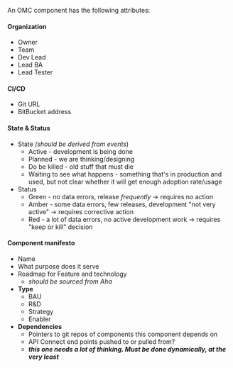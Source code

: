 An OMC component has the following attributes:
#### Organization
- Owner
- Team
- Dev Lead
- Lead BA
- Lead Tester
#### CI/CD
- Git URL
 - BitBucket address
#### State & Status
 - State *(should be derived from events*)
	 - Active - development is being done
	 - Planned - we are thinking/designing 
	 - Do be killed - old stuff that must die
	 - Waiting to see what happens - something that's in production and used, but not clear whether it will get enough adoption rate/usage
 - Status
	 - Green - no data errors, release *frequently* -> requires no action
	 - Amber - some data errors, few releases, development "not very active" -> requires corrective action
	 - Red - a lot of data errors, no active development work -> requires "keep or kill" decision
#### Component manifesto
 - Name
 - What purpose does it serve
 - 	Roadmap for Feature and technology
	 - *should be sourced from Aha* 
 - **Type**
	 - BAU
	 - R&D
	 - Strategy
	 - Enabler
 - **Dependencies**
	 - Pointers to git repos of components this component depends on
	 - API Connect end points pushed to or pulled from?
	 - ***this one needs a lot of thinking.  Must be done dynamically, at the very least***
<!--stackedit_data:
eyJoaXN0b3J5IjpbMjE0NjU0Mzg2MiwyMTI5OTEwMzkwLDMwNT
IwODAxNiwtNTA4MTY2MzEwLC0xMTg0ODcxODMxLDE0MzYwNTE0
MzMsMzA1NDk3MTkwLC0xMjI1MzgxNzEsODAzODI5MTU5XX0=
-->